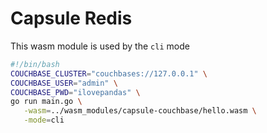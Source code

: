 # Capsule Redis

This wasm module is used by the `cli` mode

```bash
#!/bin/bash
COUCHBASE_CLUSTER="couchbases://127.0.0.1" \
COUCHBASE_USER="admin" \
COUCHBASE_PWD="ilovepandas" \
go run main.go \
   -wasm=../wasm_modules/capsule-couchbase/hello.wasm \
   -mode=cli
```
